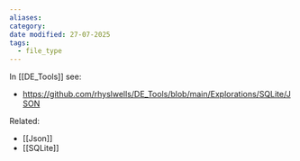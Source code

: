 ```yaml
---
aliases: 
category: 
date modified: 27-07-2025
tags:
  - file_type
---
```

In [[DE_Tools]] see:
- https://github.com/rhyslwells/DE_Tools/blob/main/Explorations/SQLite/JSON

Related:
- [[Json]]
- [[SQLite]]